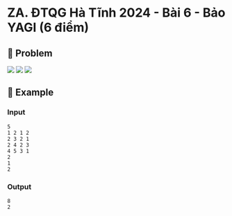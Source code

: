 # ZA. ĐTQG Hà Tĩnh 2024 - Bài 6 - Bảo YAGI (6 điểm)

## 📖 Problem

![](https://espresso.codeforces.com/213fa5d01a325abb1a3028ea4063ea920c743094.png)
![](https://espresso.codeforces.com/f494d69cde0c0bd578ef8a1c631824ba4887303c.png)
![](https://espresso.codeforces.com/69346641f69dd3995a7ea17edb03fafad4fac5a9.png)


## 🧠 Example

### Input

```text
5
1 2 1 2
2 3 2 1
2 4 2 3
4 5 3 1
2
1
2
```

### Output

```text
8
2
```



